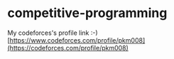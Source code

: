 # competitive-programming

My codeforces's profile link :-)
[https://www.codeforces.com/profile/pkm008](https://codeforces.com/profile/pkm008)
